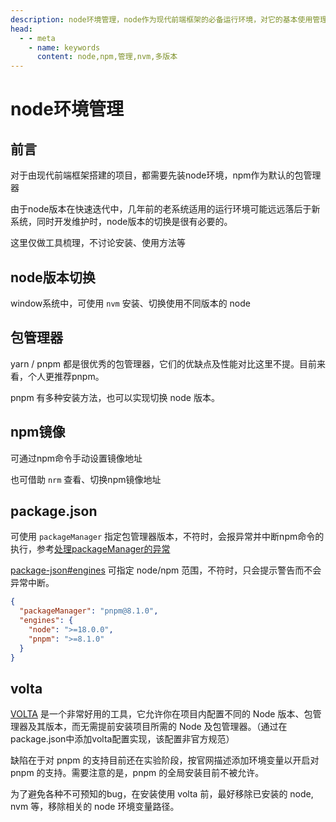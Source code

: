 ```yaml
---
description: node环境管理，node作为现代前端框架的必备运行环境，对它的基本使用管理
head:
  - - meta
    - name: keywords
      content: node,npm,管理,nvm,多版本
---
```


# node环境管理

## 前言

对于由现代前端框架搭建的项目，都需要先装node环境，npm作为默认的包管理器

由于node版本在快速迭代中，几年前的老系统适用的运行环境可能远远落后于新系统，同时开发维护时，node版本的切换是很有必要的。

这里仅做工具梳理，不讨论安装、使用方法等

## node版本切换

window系统中，可使用 `nvm` 安装、切换使用不同版本的 node

## 包管理器

yarn / pnpm 都是很优秀的包管理器，它们的优缺点及性能对比这里不提。目前来看，个人更推荐pnpm。

pnpm 有多种安装方法，也可以实现切换 node 版本。

## npm镜像

可通过npm命令手动设置镜像地址

也可借助 `nrm` 查看、切换npm镜像地址

## package.json

可使用 `packageManager` 指定包管理器版本，不符时，会报异常并中断npm命令的执行，参考[处理packageManager的异常](/front-end/snippets/package-manager-warn)

[package-json#engines](https://docs.npmjs.com/cli/v10/configuring-npm/package-json#engines) 可指定 node/npm 范围，不符时，只会提示警告而不会异常中断。

```json
{
  "packageManager": "pnpm@8.1.0",
  "engines": {
    "node": ">=18.0.0",
    "pnpm": ">=8.1.0"
  }
}
```

## volta

[VOLTA](https://volta.sh/) 是一个非常好用的工具，它允许你在项目内配置不同的 Node 版本、包管理器及其版本，而无需提前安装项目所需的 Node 及包管理器。（通过在package.json中添加volta配置实现，该配置非官方规范）

缺陷在于对 pnpm 的支持目前还在实验阶段，按官网描述添加环境变量以开启对 pnpm 的支持。需要注意的是，pnpm 的全局安装目前不被允许。

为了避免各种不可预知的bug，在安装使用 volta 前，最好移除已安装的 node, nvm 等，移除相关的 node 环境变量路径。

